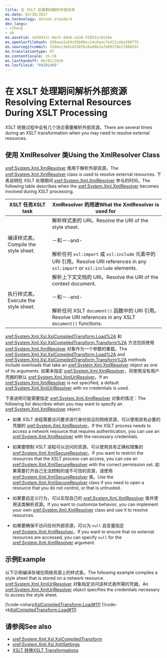 ```yaml
---
title: 在 XSLT 处理期间解析外部资源
ms.date: 03/30/2017
ms.technology: dotnet-standard
dev_langs:
- csharp
- vb
ms.assetid: 3a59d31c-0ec5-4de6-a2a9-558531c8116e
ms.openlocfilehash: d38aea1a54c93b00ec14c6aac7ed11ceba288f7b
ms.sourcegitcommit: 33deec3e814238fb18a49b2a7e89278e27888291
ms.translationtype: HT
ms.contentlocale: zh-CN
ms.lasthandoff: 06/02/2020
ms.locfileid: "84291495"
---
```

# <a name="resolving-external-resources-during-xslt-processing"></a><span data-ttu-id="6bcbc-102">在 XSLT 处理期间解析外部资源</span><span class="sxs-lookup"><span data-stu-id="6bcbc-102">Resolving External Resources During XSLT Processing</span></span>
<span data-ttu-id="6bcbc-103">XSLT 转换过程中会有几个场合需要解析外部资源。</span><span class="sxs-lookup"><span data-stu-id="6bcbc-103">There are several times during an XSLT transformation when you may need to resolve external resources.</span></span>  
  
## <a name="using-the-xmlresolver-class"></a><span data-ttu-id="6bcbc-104">使用 XmlResolver 类</span><span class="sxs-lookup"><span data-stu-id="6bcbc-104">Using the XmlResolver Class</span></span>  
 <span data-ttu-id="6bcbc-105"><xref:System.Xml.XmlResolver> 类用于解析外部资源。</span><span class="sxs-lookup"><span data-stu-id="6bcbc-105">The <xref:System.Xml.XmlResolver> class is used to resolve external resources.</span></span> <span data-ttu-id="6bcbc-106">下表说明在 XSLT 处理期间 <xref:System.Xml.XmlResolver> 参与的时间。</span><span class="sxs-lookup"><span data-stu-id="6bcbc-106">The following table describes when the <xref:System.Xml.XmlResolver> becomes involved during XSLT processing.</span></span>  
  
|<span data-ttu-id="6bcbc-107">XSLT 任务</span><span class="sxs-lookup"><span data-stu-id="6bcbc-107">XSLT task</span></span>|<span data-ttu-id="6bcbc-108">XmlResolver 的用途</span><span class="sxs-lookup"><span data-stu-id="6bcbc-108">What the XmlResolver is used for</span></span>|  
|---------------|--------------------------------------|  
|<span data-ttu-id="6bcbc-109">编译样式表。</span><span class="sxs-lookup"><span data-stu-id="6bcbc-109">Compile the style sheet.</span></span>|<span data-ttu-id="6bcbc-110">解析样式表的 URI。</span><span class="sxs-lookup"><span data-stu-id="6bcbc-110">Resolve the URI of the style sheet.</span></span><br /><br /> <span data-ttu-id="6bcbc-111">－和－</span><span class="sxs-lookup"><span data-stu-id="6bcbc-111">-and-</span></span><br /><br /> <span data-ttu-id="6bcbc-112">解析任何 `xsl:import` 或 `xsl:include` 元素中的 URI 引用。</span><span class="sxs-lookup"><span data-stu-id="6bcbc-112">Resolve URI references in any `xsl:import` or `xsl:include` elements.</span></span>|  
|<span data-ttu-id="6bcbc-113">执行样式表。</span><span class="sxs-lookup"><span data-stu-id="6bcbc-113">Execute the style sheet.</span></span>|<span data-ttu-id="6bcbc-114">解析上下文文档的 URI。</span><span class="sxs-lookup"><span data-stu-id="6bcbc-114">Resolve the URI of the context document.</span></span><br /><br /> <span data-ttu-id="6bcbc-115">－和－</span><span class="sxs-lookup"><span data-stu-id="6bcbc-115">-and-</span></span><br /><br /> <span data-ttu-id="6bcbc-116">解析任何 XSLT `document()` 函数中的 URI 引用。</span><span class="sxs-lookup"><span data-stu-id="6bcbc-116">Resolve URI references in any XSLT `document()` functions.</span></span>|  
  
 <span data-ttu-id="6bcbc-117"><xref:System.Xml.Xsl.XslCompiledTransform.Load%2A> 和 <xref:System.Xml.Xsl.XslCompiledTransform.Transform%2A> 方法包括使用 <xref:System.Xml.XmlResolver> 对象作为一个参数的重载。</span><span class="sxs-lookup"><span data-stu-id="6bcbc-117">The <xref:System.Xml.Xsl.XslCompiledTransform.Load%2A> and <xref:System.Xml.Xsl.XslCompiledTransform.Transform%2A> methods include overloads that take an <xref:System.Xml.XmlResolver> object as one of its arguments.</span></span> <span data-ttu-id="6bcbc-118">如果未指定 <xref:System.Xml.XmlResolver>，将使用没有用户凭据的默认 <xref:System.Xml.XmlUrlResolver>。</span><span class="sxs-lookup"><span data-stu-id="6bcbc-118">If an <xref:System.Xml.XmlResolver> is not specified, a default <xref:System.Xml.XmlUrlResolver> with no credentials is used.</span></span>  
  
 <span data-ttu-id="6bcbc-119">下表说明可能需要指定 <xref:System.Xml.XmlResolver> 对象的情况：</span><span class="sxs-lookup"><span data-stu-id="6bcbc-119">The following list describes when you may want to specify an <xref:System.Xml.XmlResolver> object:</span></span>  
  
- <span data-ttu-id="6bcbc-120">如果 XSLT 进程需要访问要求进行身份验证的网络资源，可以使用具有必要的凭据的 <xref:System.Xml.XmlResolver>。</span><span class="sxs-lookup"><span data-stu-id="6bcbc-120">If the XSLT process needs to access a network resource that requires authentication, you can use an <xref:System.Xml.XmlResolver> with the necessary credentials.</span></span>  
  
- <span data-ttu-id="6bcbc-121">如果要限制 XSLT 进程可以访问的资源，可以使用具有正确权限集的 <xref:System.Xml.XmlSecureResolver>。</span><span class="sxs-lookup"><span data-stu-id="6bcbc-121">If you want to restrict the resources that the XSLT process can access, you can use an <xref:System.Xml.XmlSecureResolver> with the correct permission set.</span></span> <span data-ttu-id="6bcbc-122">如果需要打开自己无法控制的或不可信的资源，请使用 <xref:System.Xml.XmlSecureResolver> 类。</span><span class="sxs-lookup"><span data-stu-id="6bcbc-122">Use the <xref:System.Xml.XmlSecureResolver> class if you need to open a resource that you do not control, or that is untrusted.</span></span>  
  
- <span data-ttu-id="6bcbc-123">如果要自定义行为，可以实现自己的 <xref:System.Xml.XmlResolver> 类并使用该类解析资源。</span><span class="sxs-lookup"><span data-stu-id="6bcbc-123">If you want to customize behavior, you can implement your own <xref:System.Xml.XmlResolver> class and use it to resolve resources.</span></span>  
  
- <span data-ttu-id="6bcbc-124">如果要确保不访问任何外部资源，可以为 `null` 自变量指定 <xref:System.Xml.XmlResolver>。</span><span class="sxs-lookup"><span data-stu-id="6bcbc-124">If you want to ensure that no external resources are accessed, you can specify `null` for the <xref:System.Xml.XmlResolver> argument.</span></span>  
  
## <a name="example"></a><span data-ttu-id="6bcbc-125">示例</span><span class="sxs-lookup"><span data-stu-id="6bcbc-125">Example</span></span>  
 <span data-ttu-id="6bcbc-126">以下示例编译存储在网络资源上的样式表。</span><span class="sxs-lookup"><span data-stu-id="6bcbc-126">The following example compiles a style sheet that is stored on a network resource.</span></span> <span data-ttu-id="6bcbc-127"><xref:System.Xml.XmlUrlResolver> 对象指定访问该样式表所需的凭据。</span><span class="sxs-lookup"><span data-stu-id="6bcbc-127">An <xref:System.Xml.XmlUrlResolver> object specifies the credentials necessary to access the style sheet.</span></span>  
  
 [!code-csharp[XslCompiledTransform.Load#11](../../../../samples/snippets/csharp/VS_Snippets_Data/XslCompiledTransform.Load/CS/Xslt_Load_v2.cs#11)]
 [!code-vb[XslCompiledTransform.Load#11](../../../../samples/snippets/visualbasic/VS_Snippets_Data/XslCompiledTransform.Load/VB/Xslt_Load_v2.vb#11)]  
  
## <a name="see-also"></a><span data-ttu-id="6bcbc-128">请参阅</span><span class="sxs-lookup"><span data-stu-id="6bcbc-128">See also</span></span>

- <xref:System.Xml.Xsl.XslCompiledTransform>
- <xref:System.Xml.Xsl.XsltSettings>
- [<span data-ttu-id="6bcbc-129">XSLT 转换</span><span class="sxs-lookup"><span data-stu-id="6bcbc-129">XSLT Transformations</span></span>](xslt-transformations.md)
